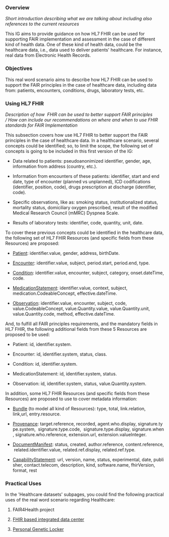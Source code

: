 ### Overview

*Short introduction describing what we are talking about including also
references to the current resources*

This IG aims to provide guidance on how HL7 FHIR can be used for
supporting FAIR implementation and assessment in the case of different
kind of health data. One of these kind of health data, could be the
healthcare data, i.e., data used to deliver patients' healthcare. For
instance, real data from Electronic Health Records. 

### Objectives

This real word scenario aims to describe how HL7 FHIR can be used to
support the FAIR principles in the case of healthcare data, including
data from: patients, encounters, conditions, drugs, laboratory tests,
etc.

### Using HL7 FHIR

*Description of how  FHIR can be used to better support FAIR principles
/ How can include our recommendations on where and when to use FHIR
standards for FAIR Implementation*

This subsection covers how use HL7 FHIR to better support the FAIR
principles in the case of healthcare data. In a healthcare scenario,
several concepts could be identified; so, to limit the scope, the
following set of concepts is going to be included in this first version
of the IG:

  - Data related to patients: pseudoanonimized identifier, gender, age,
    information from address (country, etc.).

  - Information from encounters of these patients: identifier, start and
    end date, type of encounter (planned vs unplanned), ICD
    codifications (identifier, position, code), drugs prescription at
    discharge (identifier, code).

  - Specific observations, like as: smoking status, institutionalized
    status, mortality status, domiciliary oxygen prescribed, result of
    the modified Medical Research Council (mMRC) Dyspnea Scale.

  - Results of laboratory tests: identifier, code, quantity, unit, date.

To cover these previous concepts could be identified in the healthcare
data, the following set of HL7 FHIR Resources (and specific fields from
these Resources) are proposed:

  - [Patient](https://www.hl7.org/fhir/patient.html): identifier.value,
    gender, address, birthDate.

  - [Encounter](https://www.hl7.org/fhir/encounter.html):
    identifier.value, subject, period.start, period.end, type.

  - [Condition](https://www.hl7.org/fhir/condition.html):
    identifier.value, encounter, subject, category, onset.dateTime,
    code.

  - [MedicationStatement](https://www.hl7.org/fhir/medicationstatement.html):
    identifier.value, context, subject, medication.CodeableConcept,
    effective.dateTime.

  - [Observation](https://www.hl7.org/fhir/observation.html):
    identifier.value, encounter, subject, code, value.CodeableConcept,
    value.Quantity.value, value.Quantity.unit, value.Quantity.code,
    method, effective.dateTime.

And, to fulfill all FAIR principles requirements, and the mandatory
fields in HL7 FHIR, the following additional fields from these 5
Resources are proposed to be used:

  - Patient: id, identifier.system.

  - Encounter: id, identifier.system, status, class.

  - Condition: id, identifier.system.

  - MedicationStatement: id, identifier.system, status.

  - Observation: id, identifier.system, status, value.Quantity.system.

In addition, some HL7 FHIR Resources (and specific fields from these
Resources) are proposed to use to cover metadata information:

  - [Bundle](https://www.hl7.org/fhir/bundle.html) (to model all kind of
    Resources): type, total, link.relation, link,url, entry.resource.

  - [Provenance](https://www.hl7.org/fhir/provenance.html): target.reference, recorded, agent.who.display, signature.type.system,  signature.type.code,  signature.type.display, signature.when, signature.who.reference,
    extension.url, extension.valueInteger.

  - [DocumentManifest](https://www.hl7.org/fhir/documentmanifest.html): status, created, author.reference, content.reference, related.identifier.value, related.ref.display, related.ref.type.

  - [CapabilityStatement](https://www.hl7.org/fhir/capabilitystatement.html): url, version, name, status, experimental, date, publisher, contact.telecom, description, kind, software.name, fhirVersion,
    format, rest

### Practical Uses

In the 'Healthcare datasets' subpages, you could find the following
practical uses of the real word scenario regarding Healthcare:

1.  FAIR4Health project

2.  [FHIR based integrated data
    center](https://confluence.hl7.org/display/SOA/FHIR+based+integrated+data+center+Germany?src=contextnavpagetreemode)

3.  [Personal Genetic
    Locker](https://confluence.hl7.org/display/SOA/Personal+Genetic+Locker)
